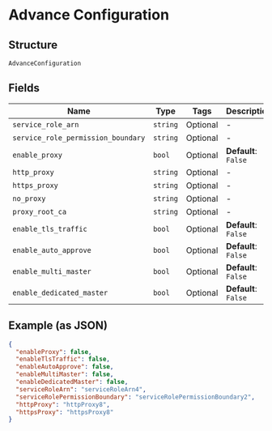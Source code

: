 
# Advance Configuration

## Structure

`AdvanceConfiguration`

## Fields

| Name | Type | Tags | Description |
|  --- | --- | --- | --- |
| `service_role_arn` | `string` | Optional | - |
| `service_role_permission_boundary` | `string` | Optional | - |
| `enable_proxy` | `bool` | Optional | **Default**: `False` |
| `http_proxy` | `string` | Optional | - |
| `https_proxy` | `string` | Optional | - |
| `no_proxy` | `string` | Optional | - |
| `proxy_root_ca` | `string` | Optional | - |
| `enable_tls_traffic` | `bool` | Optional | **Default**: `False` |
| `enable_auto_approve` | `bool` | Optional | **Default**: `False` |
| `enable_multi_master` | `bool` | Optional | **Default**: `False` |
| `enable_dedicated_master` | `bool` | Optional | **Default**: `False` |

## Example (as JSON)

```json
{
  "enableProxy": false,
  "enableTlsTraffic": false,
  "enableAutoApprove": false,
  "enableMultiMaster": false,
  "enableDedicatedMaster": false,
  "serviceRoleArn": "serviceRoleArn4",
  "serviceRolePermissionBoundary": "serviceRolePermissionBoundary2",
  "httpProxy": "httpProxy8",
  "httpsProxy": "httpsProxy8"
}
```

